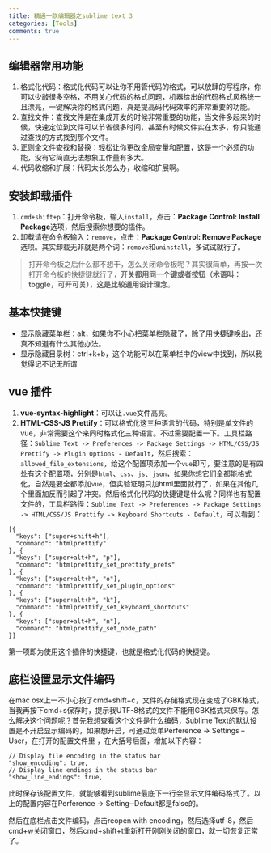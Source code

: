 ```yaml
---
title: 精通一款编辑器之sublime text 3
categories: [Tools]
comments: true
---
```


## 编辑器常用功能

1. 格式化代码：格式化代码可以让你不用管代码的格式，可以放肆的写程序，你可以少敲很多空格，不用关心代码的格式问题，机器给出的代码格式风格统一且漂亮，一键解决你的格式问题，真是提高码代码效率的非常重要的功能。
2. 查找文件：查找文件是在集成开发的时候非常重要的功能，当文件多起来的时候，快速定位到文件可以节省很多时间，甚至有时候文件实在太多，你只能通过查找的方式找到那个文件。
3. 正则全文件查找和替换：轻松让你更改全局变量和配置，这是一个必须的功能，没有它简直无法想象工作量有多大。
4. 代码收缩和扩展：代码太长怎么办，收缩和扩展啊。

<!-- more -->

## 安装卸载插件

1. `cmd+shift+p`：打开命令板，输入`install`，点击：**Package Control: Install Package**选项，然后搜索你想要的插件。
2. 卸载请在命令板输入：`remove`，点击：**Package Control: Remove Package**选项。其实卸载无非就是两个词：`remove`和`uninstall`，多试试就行了。

>打开命令板之后什么都不想干，怎么关闭命令板呢？其实很简单，再按一次打开命令板的快捷键就行了，**开关都用同一个键或者按钮（术语叫：toggle，可开可关），这是比较通用设计理念**。

## 基本快捷键

- 显示隐藏菜单栏：alt，如果你不小心把菜单栏隐藏了，除了用快捷键唤出，还真不知道有什么其他办法。
- 显示隐藏目录树：ctrl+k+b，这个功能可以在菜单栏中的view中找到，所以我觉得记不记无所谓

## vue 插件

1. **vue-syntax-highlight**：可以让`.vue`文件高亮。
2. **HTML-CSS-JS Prettify**：可以格式化这三种语言的代码，特别是单文件的vue，非常需要这个来同时格式化三种语言。不过需要配置一下。工具栏路径：`Sublime Text -> Preferences -> Package Settings -> HTML/CSS/JS Prettify -> Plugin Options - Default`，然后搜索：`allowed_file_extensions`，给这个配置项添加一个`vue`即可，要注意的是有四处有这个配置项，分别是`html`、`css`、`js`、`json`，如果你想它们全都能格式化，自然是要全都添加`vue`，但实验证明只加html里面就行了，如果在其他几个里面加反而引起了冲突。然后格式化代码的快捷键是什么呢？同样也有配置文件的，工具栏路径：`Sublime Text -> Preferences -> Package Settings -> HTML/CSS/JS Prettify -> Keyboard Shortcuts - Default`，可以看到：

```
[{
  "keys": ["super+shift+h"],
  "command": "htmlprettify"
}, {
  "keys": ["super+alt+h", "p"],
  "command": "htmlprettify_set_prettify_prefs"
}, {
  "keys": ["super+alt+h", "o"],
  "command": "htmlprettify_set_plugin_options"
}, {
  "keys": ["super+alt+h", "k"],
  "command": "htmlprettify_set_keyboard_shortcuts"
}, {
  "keys": ["super+alt+h", "n"],
  "command": "htmlprettify_set_node_path"
}]
```

第一项即为使用这个插件的快捷键，也就是格式化代码的快捷键。

## 底栏设置显示文件编码

在mac osx上一不小心按了cmd+shift+c，文件的存储格式现在变成了GBK格式，当我再按下cmd+s保存时，提示我UTF-8格式的文件不能用GBK格式来保存。怎么解决这个问题呢？首先我想查看这个文件是什么编码，Sublime Text的默认设置是不开启显示编码的，如果想开启，可通过菜单Perference → Settings – User，在打开的配置文件里 ，在大括号后面，增加以下内容：

```
// Display file encoding in the status bar
"show_encoding": true,
// Display line endings in the status bar
"show_line_endings": true,
```

此时保存该配置文件，就能够看到sublime最底下一行会显示文件编码格式了。以上的配置内容在Perference → Setting─Default都是false的。

然后在底栏点击文件编码，点击reopen with encoding，然后选择utf-8，然后cmd+w关闭窗口，然后cmd+shift+t重新打开刚刚关闭的窗口，就一切恢复正常了。
